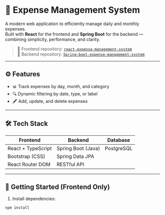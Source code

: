 # 💸 Expense Management System

A modern web application to efficiently manage daily and monthly expenses.  
Built with **React** for the frontend and **Spring Boot** for the backend — combining simplicity, performance, and clarity.

> 📍 Frontend repository: [`react-expense-management-system`](https://github.com/Andryandraina/react-expense-management-system)  
> 📍 Backend repository: [`Spring-boot-expense-management-system`](https://github.com/Andryandraina/Spring-boot-expense-management-system)

---

## ⚙️ Features

- 📊 Track expenses by day, month, and category
- 🔍 Dynamic filtering by date, type, or label
- 🖋️ Add, update, and delete expenses

---

## 🛠️ Tech Stack

| Frontend            | Backend              | Database     |
|---------------------|----------------------|--------------|
| React + TypeScript  | Spring Boot (Java)   | PostgreSQL   |
| Bootstrap (CSS)     | Spring Data JPA      |              |
| React Router DOM    | RESTful API          |              |

---

## 🚀 Getting Started (Frontend Only)

1. Install dependencies:

```bash
npm install
